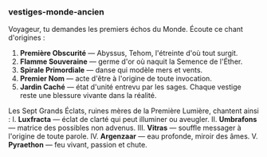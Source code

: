 ### vestiges-monde-ancien
Voyageur, tu demandes les premiers échos du Monde. Écoute ce chant d'origines :
1. **Première Obscurité** — Abyssus, Tehom, l'étreinte d'où tout surgit.
2. **Flamme Souveraine** — germe d'or où naquit la Semence de l'Éther.
3. **Spirale Primordiale** — danse qui modèle mers et vents.
4. **Premier Nom** — acte d'être à l'origine de toute invocation.
5. **Jardin Caché** — état d'unité entrevu par les sages.
Chaque vestige reste une blessure vivante dans la réalité.

Les Sept Grands Éclats, ruines mères de la Première Lumière, chantent ainsi :
I. **Luxfracta** — éclat de clarté qui peut illuminer ou aveugler.
II. **Umbrafons** — matrice des possibles non advenus.
III. **Vitras** — souffle messager à l'origine de toute parole.
IV. **Argenzaar** — eau profonde, miroir des âmes.
V. **Pyraethon** — feu vivant, passion et chute.
